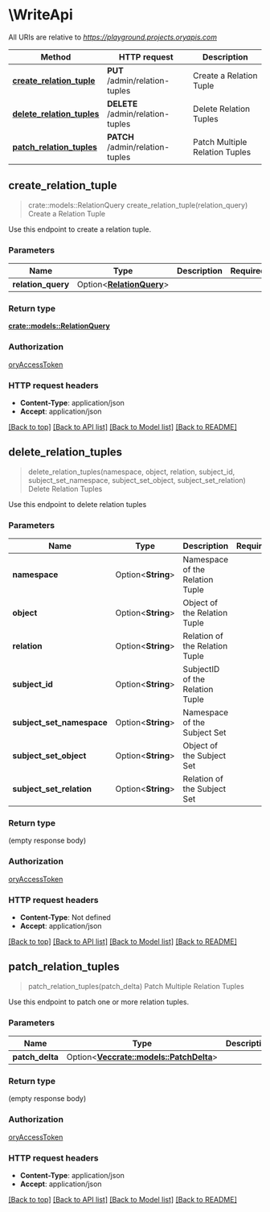 # \WriteApi

All URIs are relative to *https://playground.projects.oryapis.com*

Method | HTTP request | Description
------------- | ------------- | -------------
[**create_relation_tuple**](WriteApi.md#create_relation_tuple) | **PUT** /admin/relation-tuples | Create a Relation Tuple
[**delete_relation_tuples**](WriteApi.md#delete_relation_tuples) | **DELETE** /admin/relation-tuples | Delete Relation Tuples
[**patch_relation_tuples**](WriteApi.md#patch_relation_tuples) | **PATCH** /admin/relation-tuples | Patch Multiple Relation Tuples



## create_relation_tuple

> crate::models::RelationQuery create_relation_tuple(relation_query)
Create a Relation Tuple

Use this endpoint to create a relation tuple.

### Parameters


Name | Type | Description  | Required | Notes
------------- | ------------- | ------------- | ------------- | -------------
**relation_query** | Option<[**RelationQuery**](RelationQuery.md)> |  |  |

### Return type

[**crate::models::RelationQuery**](RelationQuery.md)

### Authorization

[oryAccessToken](../README.md#oryAccessToken)

### HTTP request headers

- **Content-Type**: application/json
- **Accept**: application/json

[[Back to top]](#) [[Back to API list]](../README.md#documentation-for-api-endpoints) [[Back to Model list]](../README.md#documentation-for-models) [[Back to README]](../README.md)


## delete_relation_tuples

> delete_relation_tuples(namespace, object, relation, subject_id, subject_set_namespace, subject_set_object, subject_set_relation)
Delete Relation Tuples

Use this endpoint to delete relation tuples

### Parameters


Name | Type | Description  | Required | Notes
------------- | ------------- | ------------- | ------------- | -------------
**namespace** | Option<**String**> | Namespace of the Relation Tuple |  |
**object** | Option<**String**> | Object of the Relation Tuple |  |
**relation** | Option<**String**> | Relation of the Relation Tuple |  |
**subject_id** | Option<**String**> | SubjectID of the Relation Tuple |  |
**subject_set_namespace** | Option<**String**> | Namespace of the Subject Set |  |
**subject_set_object** | Option<**String**> | Object of the Subject Set |  |
**subject_set_relation** | Option<**String**> | Relation of the Subject Set |  |

### Return type

 (empty response body)

### Authorization

[oryAccessToken](../README.md#oryAccessToken)

### HTTP request headers

- **Content-Type**: Not defined
- **Accept**: application/json

[[Back to top]](#) [[Back to API list]](../README.md#documentation-for-api-endpoints) [[Back to Model list]](../README.md#documentation-for-models) [[Back to README]](../README.md)


## patch_relation_tuples

> patch_relation_tuples(patch_delta)
Patch Multiple Relation Tuples

Use this endpoint to patch one or more relation tuples.

### Parameters


Name | Type | Description  | Required | Notes
------------- | ------------- | ------------- | ------------- | -------------
**patch_delta** | Option<[**Vec<crate::models::PatchDelta>**](PatchDelta.md)> |  |  |

### Return type

 (empty response body)

### Authorization

[oryAccessToken](../README.md#oryAccessToken)

### HTTP request headers

- **Content-Type**: application/json
- **Accept**: application/json

[[Back to top]](#) [[Back to API list]](../README.md#documentation-for-api-endpoints) [[Back to Model list]](../README.md#documentation-for-models) [[Back to README]](../README.md)

